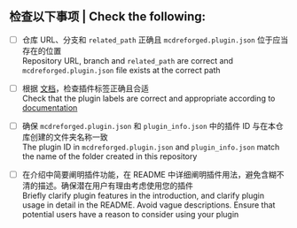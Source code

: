 <!-- 撰写您想附加的信息 -->
<!-- Write your own things -->

## 检查以下事项 | Check the following:

<!--Checkmate-->

- [ ] 仓库 URL、分支和 `related_path` 正确且 `mcdreforged.plugin.json` 位于应当存在的位置  
  Repository URL, branch and `related_path` are correct and `mcdreforged.plugin.json` file exists at the correct path
- [ ] 根据 [文档](https://mcdreforged.readthedocs.io/zh_CN/latest/plugin_dev/plugin_catalogue.html#label)，检查插件标签正确且合适  
  Check that the plugin labels are correct and appropriate according to [documentation](https://mcdreforged.readthedocs.io/zh_CN/latest/plugin_dev/plugin_catalogue.html#label)
- [ ] 确保 `mcdreforged.plugin.json` 和 `plugin_info.json` 中的插件 ID 与在本仓库创建的文件夹名称一致  
  The plugin ID in `mcdreforged.plugin.json` and `plugin_info.json` match the name of the folder created in this repository
- [ ] 在介绍中简要阐明插件功能，在 README 中详细阐明插件用法，避免含糊不清的描述。确保潜在用户有理由考虑使用您的插件  
  Briefly clarify plugin features in the introduction, and clarify plugin usage in detail in the README. Avoid vague descriptions. Ensure that potential users have a reason to consider using your plugin


